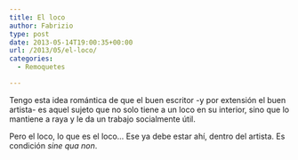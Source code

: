 ```yaml
---
title: El loco
author: Fabrizio
type: post
date: 2013-05-14T19:00:35+00:00
url: /2013/05/el-loco/
categories:
  - Remoquetes

---
```

Tengo esta idea romántica de que el buen escritor -y por extensión el buen artista- es aquel sujeto que no solo tiene a un loco en su interior, sino que lo mantiene a raya y le da un trabajo socialmente útil.

Pero el loco, lo que es el loco&#8230; Ese ya debe estar ahí, dentro del artista. Es condición _sine qua non_.